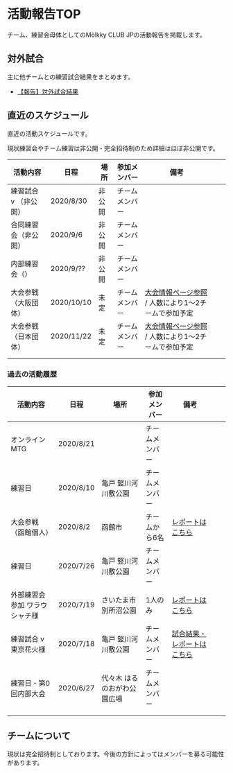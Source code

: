 # 活動報告TOP

チーム、練習会母体としてのMölkky CLUB JPの活動報告を掲載します。

## 対外試合

主に他チームとの練習試合結果をまとめます。

- [【報告】対外試合結果](https://w.atwiki.jp/molkky_strategy/pages/30.html)

## 直近のスケジュール

直近の活動スケジュールです。

現状練習会やチーム練習は非公開・完全招待制のため詳細はほぼ非公開です。

| 活動内容              | 日程       | 場所   | 参加メンバー   | 備考                                                                                                     |     |     |
| --------------------- | ---------- | ------ | -------------- | -------------------------------------------------------------------------------------------------------- | --- | --- |
| 練習試合 v （非公開） | 2020/8/30  | 非公開 | チームメンバー |                                                                                                          |     |     |
| 合同練習会（非公開）  | 2020/9/6   | 非公開 | チームメンバー |                                                                                                          |     |     |
| 内部練習会（）        | 2020/9/??  | 非公開 | チームメンバー |                                                                                                          |     |     |
| 大会参戦（大阪団体）  | 2020/10/10 | 未定   | チームメンバー | [大会情報ページ参照](https://w.atwiki.jp/molkky_strategy/pages/19.html) / 人数により1～2チームで参加予定 |     |     |
| 大会参戦（日本団体）  | 2020/11/22 | 未定   | チームメンバー | [大会情報ページ参照](https://w.atwiki.jp/molkky_strategy/pages/19.html) / 人数により1～2チームで参加予定 |     |     |
|                       |            |        |                |                                                                                                          |     |     |
|                       |            |        |                |                                                                                                          |     |     |

### 過去の活動履歴

| 活動内容                      | 日程      | 場所                        | 参加メンバー   | 備考                                                                            |     |     |
| ----------------------------- | --------- | --------------------------- | -------------- | ------------------------------------------------------------------------------- | --- | --- |
| オンラインMTG                 | 2020/8/21 |                             | チームメンバー |                                                                                 |     |     |
| 練習日                        | 2020/8/10 | 亀戸 竪川河川敷公園         | チームメンバー |                                                                                 |     |     |
| 大会参戦（函館個人）          | 2020/8/2  | 函館市                      | チームから6名  | [レポートはこちら](https://w.atwiki.jp/molkky_strategy/pages/32.html)           |     |     |
| 練習日                        | 2020/7/26 | 亀戸 竪川河川敷公園         | チームメンバー |                                                                                 |     |     |
| 外部練習会参加 ワラウシャチ様 | 2020/7/19 | さいたま市別所沼公園        | 1人のみ        | [レポートはこちら](https://w.atwiki.jp/molkky_strategy/pages/31.html)           |     |     |
| 練習試合 v 東京花火様         | 2020/7/18 | 亀戸 竪川河川敷公園         | チームメンバー | [試合結果・レポートはこちら](https://w.atwiki.jp/molkky_strategy/pages/30.html) |     |     |
| 練習日・第0回内部大会         | 2020/6/27 | 代々木 はるのおがわ公園広場 | チームメンバー |                                                                                 |     |     |
|                               |           |                             |                |                                                                                 |     |     |
|                               |           |                             |                |                                                                                 |     |     |

## チームについて

現状は完全招待制としております。今後の方針によってはメンバーを募る可能性があります。
